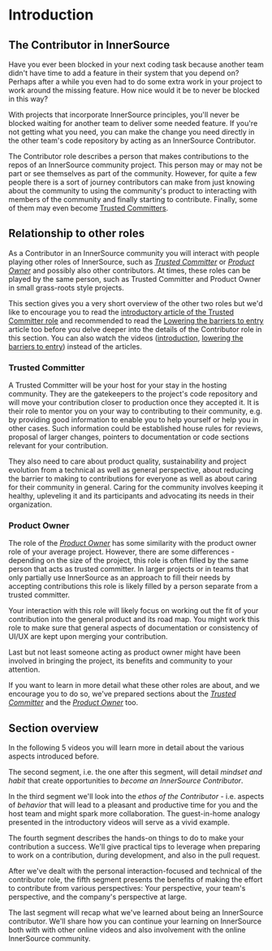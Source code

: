 # Introduction

## The Contributor in InnerSource

Have you ever been blocked in your next coding task because another team didn't have time to add a feature in their system that you depend on?
Perhaps after a while you even had to do some extra work in your project to work around the missing feature.
How nice would it be to never be blocked in this way?

With projects that incorporate InnerSource principles, you'll never be blocked waiting for another team to deliver some needed feature.
If you're not getting what you need, you can make the change you need directly in the other team's code repository by acting as an InnerSource Contributor.

The Contributor role describes a person that makes contributions to the repos of an InnerSource community project.
This person may or may not be part or see themselves as part of the community.
However, for quite a few people there is a sort of journey contributors can make from just knowing about the community to using the community's product to interacting with members of the community and finally starting to contribute.
Finally, some of them may even become [Trusted Committers][TC Introduction].


## Relationship to other roles

As a Contributor in an InnerSource community you will interact with people playing other roles of InnerSource, such as [_Trusted Committer_][TC Introduction] or [_Product Owner_](https://github.com/InnerSourceCommons/InnerSourceLearningPath/blob/master/product-owner/01-opening-article.md) and possibly also other contributors.
At times, these roles can be played by the same person, such as Trusted Committer and Product Owner in small grass-roots style projects.

This section gives you a very short overview of the other two roles but we'd like to encourage you to read the [introductory article of the Trusted Committer role][TC Introduction] and recommended to read the [Lowering the barriers to entry](https://github.com/InnerSourceCommons/InnerSourceLearningPath/blob/master/trusted-committer/05-lowering-the-barriers-to-entry.md) article too before you delve deeper into the details of the Contributor role in this section.
You can also watch the videos ([introduction](https://learning.oreilly.com/videos/the-trusted-committer/9781492047599/9781492047599-video323925), [lowering the barriers to entry](https://learning.oreilly.com/videos/the-trusted-committer/9781492047599/9781492047599-video323929)) instead of the articles.

### Trusted Committer

A Trusted Committer will be your host for your stay in the hosting community.
They are the gatekeepers to the project's code repository and will move your contribution closer to production once they accepted it. 
It is their role to mentor you on your way to contributing to their community, e.g. by providing good information to enable you to help yourself or help you in other cases.
Such information could be established house rules for reviews, proposal of larger changes,  pointers to documentation or code sections relevant for your contribution.

They also need to care about product quality, sustainability and project evolution from a technical as well as general perspective, about reducing the barrier to making to contributions for everyone as well as about caring for their community in general.
Caring for the community involves keeping it healthy, upleveling it and its participants and advocating its needs in their organization.


### Product Owner
The role of the [_Product Owner_][PO Introduction] has some similarity with the product owner role of your average project.
However, there are some differences - depending on the size of the project, this role is often filled by the same person that acts as trusted committer.
In larger projects or in teams that only partially use InnerSource as an approach to fill their needs by accepting contributions this role is likely filled by a person separate from a trusted committer.

Your interaction with this role will likely focus on working out the fit of your contribution into the general product and its road map. 
You might work this role to make sure that general aspects of documentation or consistency of UI/UX are kept upon merging your contribution.  

Last but not least someone acting as product owner might have been involved in bringing the project, its benefits and community to your attention. 


If you want to learn in more detail what these other roles are about, and we encourage you to do so, we've prepared sections about the [_Trusted Committer_][TC Introduction] and the [_Product Owner_][PO Introduction] too.


## Section overview
In the following 5 videos you will learn more in detail about the various aspects introduced before. 

The second segment, i.e. the one after this segment, will detail _mindset and habit_ that create opportunities to _become an InnerSource Contributor_.

In the third segment we'll look into the _ethos of the Contributor_ - i.e. aspects of _behavior_ that will lead to a pleasant and productive time for you and the host team and might spark more collaboration.
The guest-in-home analogy presented in the introductory videos will serve as a vivid example. 

The fourth segment describes the hands-on things to do to make your contribution a success.
We'll give practical tips to leverage when preparing to work on a contribution, during development, and also in the pull request.  

After we've dealt with the personal interaction-focused and technical of the contributor role, the fifth segment presents the benefits of making the effort to contribute from various perspectives: Your perspective, your team's perspective, and the company's perspective at large.

The last segment will recap what we've learned about being an InnerSource contributor.  We'll share how you can continue your learning on InnerSource both with with other online videos and also involvement with the online InnerSource community.


[intro-innersource]:https://www.safaribooksonline.com/videos/introduction-to-innersource/9781492041504
[intro-trusted-comitter]:https://learning.oreilly.com/videos/the-trusted-committer/9781492047599/9781492047599-video323925
[TC Introduction]: https://github.com/InnerSourceCommons/InnerSourceLearningPath/blob/master/trusted-committer/01-introduction.md
[PO Introduction]: https://github.com/InnerSourceCommons/InnerSourceLearningPath/blob/master/product-owner/01-opening-article.md
